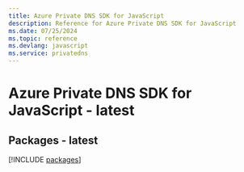 ```yaml
---
title: Azure Private DNS SDK for JavaScript
description: Reference for Azure Private DNS SDK for JavaScript
ms.date: 07/25/2024
ms.topic: reference
ms.devlang: javascript
ms.service: privatedns
---
```

# Azure Private DNS SDK for JavaScript - latest
## Packages - latest
[!INCLUDE [packages](private-dns-index.md)]
